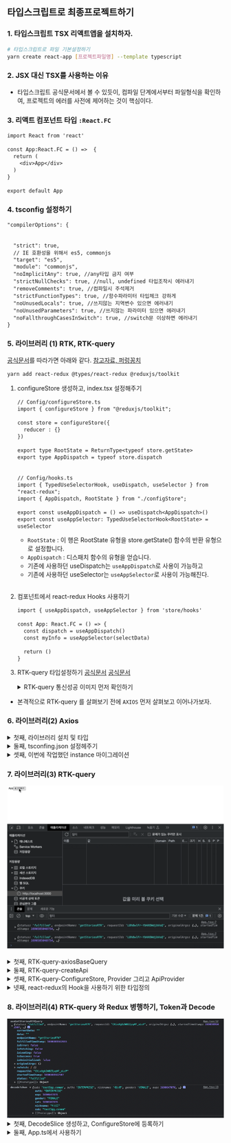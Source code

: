 ## 타입스크립트로 최종프로젝트하기 

### 1. 타입스크립트 TSX 리액트앱을 설치하자. 

```bash
# 타입스크립트로 파일 기본설정하기
yarn create react-app [프로젝트파일명] --template typescript 
```

### 2. JSX 대신 TSX를 사용하는 이유

- 타입스크립트 공식문서에서 볼 수 있듯이, 컴파일 단계에서부터 파일형식을 확인하여, 프로젝트의 에러를 사전에 제어하는 것이 핵심이다.

### 3. 리액트 컴포넌트 타입 `:React.FC`

```tsx
import React from 'react'

const App:React.FC = () =>  {
  return (
    <div>App</div>
  )
}

export default App
```

### 4. tsconfig 설정하기 

```tsx
"compilerOptions": {
  
  
  "strict": true,
  // IE 호환성을 위해서 es5, commonjs
  "target": "es5",
  "module": "commonjs",
  "noImplicitAny": true, //any타입 금지 여부
  "strictNullChecks": true, //null, undefined 타입조작시 에러내기 
  "removeComments": true, //컴파일시 주석제거 
  "strictFunctionTypes": true, //함수파라미터 타입체크 강하게 
  "noUnusedLocals": true, //쓰지않는 지역변수 있으면 에러내기
  "noUnusedParameters": true, //쓰지않는 파라미터 있으면 에러내기
  "noFallthroughCasesInSwitch": true, //switch문 이상하면 에러내기 
}
```

### 5. 라이브러리 (1) RTK, RTK-query
[공식문서](https://ko.redux.js.org/tutorials/typescript-quick-start)를 따라가면 아래와 같다. 
[참고자료, 퍼렁꽁치](https://velog.io/@ckm960411/Next-TypeScript-%EC%97%90-%EB%A6%AC%EB%8D%95%EC%8A%A4%ED%88%B4%ED%82%B7-%EC%A0%81%EC%9A%A9%ED%95%98%EA%B8%B0)

```bash
yarn add react-redux @types/react-redux @reduxjs/toolkit
```

1. configureStore 생성하고, index.tsx 설정해주기 

    ```tsx
    // Config/configureStore.ts
    import { configureStore } from "@reduxjs/toolkit";

    const store = configureStore({
      reducer : {}
    }) 

    export type RootState = ReturnType<typeof store.getState>
    export type AppDispatch = typeof store.dispatch


    // Config/hooks.ts
    import { TypedUseSelectorHook, useDispatch, useSelector } from "react-redux";
    import { AppDispatch, RootState } from "./configStore";

    export const useAppDispatch = () => useDispatch<AppDispatch>()
    export const useAppSelector: TypedUseSelectorHook<RootState> = useSelector
    ```

    - `RootState` : 이 행은 RootState 유형을 store.getState() 함수의 반환 유형으로 설정합니다. 
    - `AppDispatch` :  디스패치 함수의 유형을 얻습니다.
    - 기존에 사용하던 useDispatch는 `useAppDispatch`로 사용이 가능하고
    - 기존에 사용하던 useSelector는 `useAppSelector`로 사용이 가능해진다.<br/><br/>

2. 컴포넌트에서 react-redux Hooks 사용하기 

    ```tsx
    import { useAppDispatch, useAppSelector } from 'store/hooks'

    const App: React.FC = () => {
      const dispatch = useAppDispatch()
      const myInfo = useAppSelector(selectData)
  
      return ()
    }
    ```

3. RTK-query 타입설정하기 
[공식문서](https://junsangyu.gitbook.io/rtk-query/undefined)
[공식문서](https://redux-toolkit.js.org/rtk-query/usage/customizing-queries)

    <details>
    <summary>RTK-query 통신성공 이미지 먼저 확인하기</summary>

    <img src="../img/RTK-qu(2).png">
    <img src="../img/RTK-qu(1).png">
    </details>

  - 본격적으로 RTK-query 를 살펴보기 전에 `AXIOS` 먼저 살펴보고 이어나가보자. 

### 6. 라이브러리(2) Axios
<details>
<summary>첫째, 라이브러리 설치 및 타입</summary>

```bash
yarn add axios @types/axios
```
</details>

<details>
<summary>둘째, tsconfing.json 설정헤주기 </summary>

```bash
 "types": ["node", "axios"],
```
</details>

<details>
<summary>셋째, 이번에 작업했던 instance 마이그레이션 </summary>

```tsx
import axios, { AxiosInstance, AxiosRequestHeaders, AxiosRequestConfig, AxiosResponse } from "axios";

// axios 인스턴스 생성
const instance: AxiosInstance = axios.create({
  baseURL: process.env.REACT_APP_SERVER_KEY, 
});

// headers에 설정을하기 위해서는 아래와 같이 AxiosRequestConfig를 커스텀해야 한다. 
// 이때 headers에 대한 타입 정의는 AxiosRequestHeaders를 지정해 준다. 
interface CustomRequestConfig extends AxiosRequestConfig {
  headers: AxiosRequestHeaders;
}

// 요청 인터셉터 설정
instance.interceptors.request.use(
  (config:CustomRequestConfig) => {
    const accessToken =
      document.cookie &&
      document.cookie
        .split(";")
        .filter((cookies) => cookies.includes("accessToken"))[0]
        ?.split("=")[1];
    const refreshToken =
      document.cookie &&
      document.cookie
        .split(";")
        .filter((cookies) => cookies.includes("refreshToken"))[0]
        ?.split("=")[1];
    if (accessToken) config.headers.authorization = accessToken;
    if (!accessToken && refreshToken) config.headers.refreshtoken = refreshToken;
    return config 
  },
  (error) => {
    return Promise.reject(error);
  }
);

// 응답 인터셉터 설정
instance.interceptors.response.use(
  (response: AxiosResponse) => {
    if (response.headers.authorization) {
      console.log("config", response.headers.authorization);
      const expiresTime = new Date();
      expiresTime.setMinutes(expiresTime.getMinutes() + 30);
      document.cookie = `accessToken=${response.headers.authorization}; expires=${expiresTime.toUTCString()}; path=/;`;
    }
    if (response.headers.refreshtoken) {
      console.log("config", response.headers.authorization);
      const expiresTime = new Date();
      expiresTime.setDate(expiresTime.getDate() + 3);
      document.cookie = `refreshtoken=${response.headers.refreshtoken}; expires=${expiresTime.toUTCString()}; path=/;`;
    }
    return response;
  },
  (error) => {
    return Promise.reject(error);
  }
);

export default instance; 
```
</details>


### 7. 라이브러리(3) RTK-query
<img src="../img/RTK-qu(3).gif">
<br/><br/>

<details>
<summary>첫째, RTK-query-axiosBaseQuery</summary>

  - 기존에 있던 `fetchBaseQuery`를 활용해도 되지만, 나는 AXIOS가 지원하는 인스턴스 생성과 인터셉터를 RTK-query에 더해주고 싶었다. 이를 위해서  커스텀BaseQuery인 `axiosBaseQuery`를 생성하고 이를 활용하였다. 
  - 타입스크립트 기반이기에, `axiosBaseQuery`에 대한 타입이 정의되어야 한다. 먼저 커스텀BaseQuery이지만, RTK가 제공하는 `BaseQueryFn` 타입을 기반으로 사용자가 사용할 타입을 `<제네릭>` 타입으로 지정해주면된다. 
    - 여기서 [제네릭](https://joshua1988.github.io/ts/guide/generics.html#%EC%A0%9C%EB%84%A4%EB%A6%AD-generics-%EC%9D%98-%EC%82%AC%EC%A0%84%EC%A0%81-%EC%A0%95%EC%9D%98)이란 마치 함수의 파라미터처럼 타입을 인자로 넘겨주는 방식을 말한다. 
    - 커스텀하여 사용해줄 내용은 객체이기 때문에 아래와 같이 설정해줄 수 있다. 
      - `method`는 그 타입이 `AxiosRequestConfig`에 의해 지정되어 있음으로 이를 활용하면 된다. 
      - `data`도 마찬가지이다. 
      - `url`과 `types`은 내가 지정해 줄 내용임으로 들어올 타입을 먼저 지정해준다. 
      - 이때 `types`는 항상 들어오는 타입이 아니기에, 옵셔널체이닝으로 지정해 주었다. <br/><br/>
    - 타입을 정의했다면, 아래의 내용은 기존의 JSX와 동일하다. 
    - 나아가 `error`에 대한 타입도 정의해야 하는데, 이때는 타입정의를 사용하였다. 
    - 이는 에러로 들어올 타입이 무엇인지 개발자가 확실하게 알고 있다는 것을 토대로 한다.   
    - 아레의 사례에서는 `AxiosError`를 타입으로 지정해주었다. 

    ```tsx
    import type { BaseQueryFn } from '@reduxjs/toolkit/query'
    import { AxiosError, AxiosRequestConfig } from 'axios'

    const axiosBaseQuery = (): BaseQueryFn<
        {
          url: string
          method: AxiosRequestConfig['method']
          data?: AxiosRequestConfig['data']
          types?: string
        }
      > =>
      async ({ url, method, data, types }) => {
        try {
          switch (types) {
            case "login":
              const auth = await instance({ url, method, data })
              console.log("auth", auth);
              return { data: auth.data }
            default:
            const res = await instance({ url, method })
            return { data: res.data } 
          }
        } catch (axiosError) {
          let err = axiosError as AxiosError // 타입단언 
          return {
            error: {
              status: err.response?.status, 
              data: err.response?.data || err.message,
            },
          }
        }
      }
      ```

</details>

<details>
<summary>둘째, RTK-query-createApi</summary>

  - RTKquery의 생성은 `createApi`를 통해서 가능하다. 
  
    ```tsx
    export const testApi = createApi({
      baseQuery: axiosBaseQuery(),
      tagTypes: ["STORIES"],
      endpoints(build) {
        return {
          postLogin: build.mutation({
            query: (data) => ({ url: `/api/auth/login`, method: 'post', data, types:'login' }),
          }),
          getStoriesRTK: build.query({
            query: () => ({
              url: `api/stories?page=1&size=20`, 
              method: "get",
            }),
            providesTags: ["STORIES"],
          }),
        }
      },
    })

    export const {
      usePostLoginMutation,
      useGetStoriesRTKQuery,
    } = testApi
    ```

  - `baseQuery: axiosBaseQuery()` : 위에서 생성한 BaseQuery를 createApi의 비동기처리 로직으로 넣어준다. 
  - `tagTypes: [],` : 배열은 캐시무효화를 실행해줄 QueryKey를 담아놓을 배열이다. 
    <details>
    <summary>providesTags 와 invalidatesTags</summary>
    ```tsx
    // STORIES - GET
    getStoriesRTK: builder.query({
      query: (pageNum) => ({
        url: `api/stories?page=${pageNum}&size=20`, //
        method: "get",
      }),
      providesTags: ["STORIES"],
    }),
    // STORIES - POST
    postStoriesRTK: builder.mutation({
      query: (payload) => ({
        url: "/api/stories/newstory",
        data: payload,
        method: "post",
      }),
      invalidatesTags: ["STORIES"], // 캐시를 무효화시켜, 다시 패칭을 실행시키는 메서드는 `invalidatesTags`이다. 
    }),
    // STORIES - DELETE
    deleteStoriesRTK: builder.mutation({
      query: (id) => ({
        url: `/api/stories/${id}`,
        method: "delete",
      }),
      invalidatesTags: ["COMMENTS", "STORIES"],
    }),
    ```
    </details><br/>
</details>

<details>
<summary>셋째, RTK-query-ConfigureStore, Provider 그리고 ApiProvider</summary>

  - 먼저, `createApi`를 단독해서 사용하는 경우에는 ConfigureStore, Provider를 생성할 필요가 없다. ApiProvider만으로도 가능하다. 
  - 그러나 `전역상태관리를 위한 Redux-Module`과 함께 사용하는 경우에는 ConfigureStore, Provider를 구성해야 한다. 
  - (1) 등록은 `[testApi.reducerPath] : testApi.reducer`이렇게 해주고
  - (2) 미들웨어에서 제공하는 추가 기능을 위해서 `middleware: (getDefaultMiddleware) => {...}`을 생성해준다. 
    - 이를 통해 미들웨어 스택에 추가하여 RTK 쿼리가 파견된 작업을 가로채고 API 요청을 처리하고 그에 따라 캐시를 업데이트할 수 있게한다. 
  - (3) setupListeners 함수를 통해서 폴링을 생성하는데, 이는 RTK 쿼리가 액션을 수동으로 디스패치할 필요 없이 지정된 간격으로 자동으로 데이터를 다시 가져올 수 있도록 해누다. 폴딩을 통해서 데이터가 서버의 최신 상태로 유지되도록 하는 것을 돕는다. 

      ```tsx
      import { configureStore } from "@reduxjs/toolkit";
      import { testApi } from "../api/RTKquery";
      import { setupListeners } from "@reduxjs/toolkit/dist/query";

      export const store = configureStore({
        reducer : {
          [testApi.reducerPath] : testApi.reducer // (1)
        },
        middleware: (getDefaultMiddleware) => getDefaultMiddleware().concat(testApi.middleware) // // (2)
      })

      setupListeners(store.dispatch) // (3)

      export type RootState = ReturnType<typeof store.getState>
      export type AppDispatch = typeof store.dispatch
      ```

   - index.tsx 에서 Provider를 생성해주는 것은 동일하며, createApi 단독사용일 경우 ApiProvider를 통해서 간략하게 구현할 수 있다. <br/>

</details>

<details>
<summary>넷째, react-redux의 Hook을 사용하기 위한 타입정의</summary>

  - useSelector와 useEispatch는 tsㅌ에서 타입을 정의해야 사용이 가능하며,
  - 아래와 같이 각각 `useAppDispatch`와 `useAppSelector`의 이름으로 사용된다. 

      ```tsx
      import { TypedUseSelectorHook, useDispatch, useSelector } from "react-redux";
      import { AppDispatch, RootState } from "./configStore";

      export const useAppDispatch = () => useDispatch<AppDispatch>()
      export const useAppSelector: TypedUseSelectorHook<RootState> = useSelector
      ```
</details>

### 8. 라이브러리(4) RTK-query 와 Redux 병행하기, Token과 Decode

<img src="../img/RTK-qu(4).png">

<details>
<summary>첫째, DecodeSlice 생성하고, ConfigureStore에 등록하기</summary>

  - Slice의 TS는 `action: PayloadAction<DecodeToken>`에 대한 타입정의와
  - `selectDecode = (state: any) => state.decodeToken` Store에서 가져올 타입에 대한 정의이다. 

      ```tsx
      import { PayloadAction, createSlice } from "@reduxjs/toolkit";
      import { DecodeToken } from "../reduxType";

      const decodeTokenSlice = createSlice({
        name:"decodeToken",
        initialState: {} as DecodeToken,
        reducers : {
          setDecodeToken : (_, action: PayloadAction<DecodeToken>) => {
            return {...action.payload}
          },
          deleteDecodeToken : () => {
            return {} as DecodeToken
          }
        }
      })

      export const decodeTokenReducer = decodeTokenSlice.reducer
      export const selectDecode = (state) => state.decodeToken
      export const {setDecodeToken, deleteDecodeToken} = decodeTokenSlice.actions

      ```
</details>

<details>
<summary>둘째, App.ts에서 사용하기 </summary>

  - 코드 간결화를 위한 상대경로 설정 `import * as Redux from './redux'`

      ```tsx
      import React, { useEffect } from 'react'
      import jwtDecode from 'jwt-decode'
      import * as Redux from './redux'

      const App:React.FC = () =>  {
        // RTKquery를 통해 비동기 함수 실행하기
        const data = Redux.useGetStoriesRTKQuery({})
        const [postLoginRTK] = Redux.usePostLoginMutation()
        data && console.log("useGetStoriesRTKQuery", data);

        // 리덕스 Store에서 데이터 가져오기 
        const decodeToken = Redux.useAppSelector(Redux.selectDecode)
        decodeToken && console.log("decodeToken", decodeToken);

        // 리덕스 Modules의 actions 사용하기 
        const dispatch = Redux.useAppDispatch()
        
        useEffect(() => {
          const refreshToken = document.cookie?.split(';').filter(cookie => cookie.includes("refresh"))[0]?.split('=')[1];

          if (refreshToken) {
            const decode = jwtDecode(refreshToken) as Redux.DecodeToken; // 디코드된 대상의 타입을 지정하기 
            console.log(decode);
            dispatch(Redux.setDecodeToken(decode));
          }
        }, [dispatch]);
          
        return (
          <div>
            <h1>RTK-Query, Redux</h1>
            <button onClick={()=>postLoginRTK({email:"test5@g.commm", password:"qwer1234!"})}>로그인하기</button>
          </div>
        )
      }

      export default App
      ```
</details>